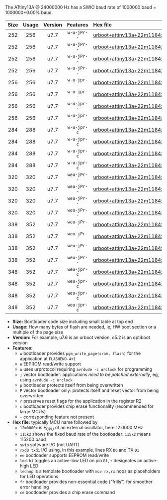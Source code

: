 The ATtiny13A @ 24000000 Hz has a SWIO baud rate of 1000000 baud = 1000000+0.00% baud.

|Size|Usage|Version|Features|Hex file|
|:-:|:-:|:-:|:-:|:--|
|252|256|u7.7|`w-u-jPr--`|[urboot+attiny13a+22m1184x++921k6_swio_rxb0_txb1_led+b2.hex](https://raw.githubusercontent.com/stefanrueger/urboot.hex/main/mcus/attiny13a/external_oscillator/fcpu+22m1184_Hz/br++921k6_bps/urboot+attiny13a+22m1184x++921k6_swio_rxb0_txb1_led+b2.hex)|
|252|256|u7.7|`w-u-jPr--`|[urboot+attiny13a+22m1184x++921k6_swio_rxb0_txb1_lednop.hex](https://raw.githubusercontent.com/stefanrueger/urboot.hex/main/mcus/attiny13a/external_oscillator/fcpu+22m1184_Hz/br++921k6_bps/urboot+attiny13a+22m1184x++921k6_swio_rxb0_txb1_lednop.hex)|
|252|256|u7.7|`w-u-jPr--`|[urboot+attiny13a+22m1184x++921k6_swio_rxb1_txb0_led+b2.hex](https://raw.githubusercontent.com/stefanrueger/urboot.hex/main/mcus/attiny13a/external_oscillator/fcpu+22m1184_Hz/br++921k6_bps/urboot+attiny13a+22m1184x++921k6_swio_rxb1_txb0_led+b2.hex)|
|252|256|u7.7|`w-u-jPr--`|[urboot+attiny13a+22m1184x++921k6_swio_rxb1_txb0_lednop.hex](https://raw.githubusercontent.com/stefanrueger/urboot.hex/main/mcus/attiny13a/external_oscillator/fcpu+22m1184_Hz/br++921k6_bps/urboot+attiny13a+22m1184x++921k6_swio_rxb1_txb0_lednop.hex)|
|256|256|u7.7|`w-u-jpr--`|[urboot+attiny13a+22m1184x++921k6_swio_rxb0_txb1_led+b2_fr.hex](https://raw.githubusercontent.com/stefanrueger/urboot.hex/main/mcus/attiny13a/external_oscillator/fcpu+22m1184_Hz/br++921k6_bps/urboot+attiny13a+22m1184x++921k6_swio_rxb0_txb1_led+b2_fr.hex)|
|256|256|u7.7|`w-u-jpr--`|[urboot+attiny13a+22m1184x++921k6_swio_rxb0_txb1_lednop_fr.hex](https://raw.githubusercontent.com/stefanrueger/urboot.hex/main/mcus/attiny13a/external_oscillator/fcpu+22m1184_Hz/br++921k6_bps/urboot+attiny13a+22m1184x++921k6_swio_rxb0_txb1_lednop_fr.hex)|
|256|256|u7.7|`w-u-jpr--`|[urboot+attiny13a+22m1184x++921k6_swio_rxb1_txb0_led+b2_fr.hex](https://raw.githubusercontent.com/stefanrueger/urboot.hex/main/mcus/attiny13a/external_oscillator/fcpu+22m1184_Hz/br++921k6_bps/urboot+attiny13a+22m1184x++921k6_swio_rxb1_txb0_led+b2_fr.hex)|
|256|256|u7.7|`w-u-jpr--`|[urboot+attiny13a+22m1184x++921k6_swio_rxb1_txb0_lednop_fr.hex](https://raw.githubusercontent.com/stefanrueger/urboot.hex/main/mcus/attiny13a/external_oscillator/fcpu+22m1184_Hz/br++921k6_bps/urboot+attiny13a+22m1184x++921k6_swio_rxb1_txb0_lednop_fr.hex)|
|284|288|u7.7|`w-u-jpr-c`|[urboot+attiny13a+22m1184x++921k6_swio_rxb0_txb1_led+b2_fr_ce.hex](https://raw.githubusercontent.com/stefanrueger/urboot.hex/main/mcus/attiny13a/external_oscillator/fcpu+22m1184_Hz/br++921k6_bps/urboot+attiny13a+22m1184x++921k6_swio_rxb0_txb1_led+b2_fr_ce.hex)|
|284|288|u7.7|`w-u-jpr-c`|[urboot+attiny13a+22m1184x++921k6_swio_rxb0_txb1_lednop_fr_ce.hex](https://raw.githubusercontent.com/stefanrueger/urboot.hex/main/mcus/attiny13a/external_oscillator/fcpu+22m1184_Hz/br++921k6_bps/urboot+attiny13a+22m1184x++921k6_swio_rxb0_txb1_lednop_fr_ce.hex)|
|284|288|u7.7|`w-u-jpr-c`|[urboot+attiny13a+22m1184x++921k6_swio_rxb1_txb0_led+b2_fr_ce.hex](https://raw.githubusercontent.com/stefanrueger/urboot.hex/main/mcus/attiny13a/external_oscillator/fcpu+22m1184_Hz/br++921k6_bps/urboot+attiny13a+22m1184x++921k6_swio_rxb1_txb0_led+b2_fr_ce.hex)|
|284|288|u7.7|`w-u-jpr-c`|[urboot+attiny13a+22m1184x++921k6_swio_rxb1_txb0_lednop_fr_ce.hex](https://raw.githubusercontent.com/stefanrueger/urboot.hex/main/mcus/attiny13a/external_oscillator/fcpu+22m1184_Hz/br++921k6_bps/urboot+attiny13a+22m1184x++921k6_swio_rxb1_txb0_lednop_fr_ce.hex)|
|320|320|u7.7|`weu-jPr--`|[urboot+attiny13a+22m1184x++921k6_swio_rxb0_txb1_ee_led+b2.hex](https://raw.githubusercontent.com/stefanrueger/urboot.hex/main/mcus/attiny13a/external_oscillator/fcpu+22m1184_Hz/br++921k6_bps/urboot+attiny13a+22m1184x++921k6_swio_rxb0_txb1_ee_led+b2.hex)|
|320|320|u7.7|`weu-jPr--`|[urboot+attiny13a+22m1184x++921k6_swio_rxb0_txb1_ee_lednop.hex](https://raw.githubusercontent.com/stefanrueger/urboot.hex/main/mcus/attiny13a/external_oscillator/fcpu+22m1184_Hz/br++921k6_bps/urboot+attiny13a+22m1184x++921k6_swio_rxb0_txb1_ee_lednop.hex)|
|320|320|u7.7|`weu-jPr--`|[urboot+attiny13a+22m1184x++921k6_swio_rxb1_txb0_ee_led+b2.hex](https://raw.githubusercontent.com/stefanrueger/urboot.hex/main/mcus/attiny13a/external_oscillator/fcpu+22m1184_Hz/br++921k6_bps/urboot+attiny13a+22m1184x++921k6_swio_rxb1_txb0_ee_led+b2.hex)|
|320|320|u7.7|`weu-jPr--`|[urboot+attiny13a+22m1184x++921k6_swio_rxb1_txb0_ee_lednop.hex](https://raw.githubusercontent.com/stefanrueger/urboot.hex/main/mcus/attiny13a/external_oscillator/fcpu+22m1184_Hz/br++921k6_bps/urboot+attiny13a+22m1184x++921k6_swio_rxb1_txb0_ee_lednop.hex)|
|338|352|u7.7|`weu-jPr--`|[urboot+attiny13a+22m1184x++921k6_swio_rxb0_txb1_ee_led+b2_fr.hex](https://raw.githubusercontent.com/stefanrueger/urboot.hex/main/mcus/attiny13a/external_oscillator/fcpu+22m1184_Hz/br++921k6_bps/urboot+attiny13a+22m1184x++921k6_swio_rxb0_txb1_ee_led+b2_fr.hex)|
|338|352|u7.7|`weu-jPr--`|[urboot+attiny13a+22m1184x++921k6_swio_rxb0_txb1_ee_lednop_fr.hex](https://raw.githubusercontent.com/stefanrueger/urboot.hex/main/mcus/attiny13a/external_oscillator/fcpu+22m1184_Hz/br++921k6_bps/urboot+attiny13a+22m1184x++921k6_swio_rxb0_txb1_ee_lednop_fr.hex)|
|338|352|u7.7|`weu-jPr--`|[urboot+attiny13a+22m1184x++921k6_swio_rxb1_txb0_ee_led+b2_fr.hex](https://raw.githubusercontent.com/stefanrueger/urboot.hex/main/mcus/attiny13a/external_oscillator/fcpu+22m1184_Hz/br++921k6_bps/urboot+attiny13a+22m1184x++921k6_swio_rxb1_txb0_ee_led+b2_fr.hex)|
|338|352|u7.7|`weu-jPr--`|[urboot+attiny13a+22m1184x++921k6_swio_rxb1_txb0_ee_lednop_fr.hex](https://raw.githubusercontent.com/stefanrueger/urboot.hex/main/mcus/attiny13a/external_oscillator/fcpu+22m1184_Hz/br++921k6_bps/urboot+attiny13a+22m1184x++921k6_swio_rxb1_txb0_ee_lednop_fr.hex)|
|348|352|u7.7|`weu-jpr-c`|[urboot+attiny13a+22m1184x++921k6_swio_rxb0_txb1_ee_led+b2_fr_ce.hex](https://raw.githubusercontent.com/stefanrueger/urboot.hex/main/mcus/attiny13a/external_oscillator/fcpu+22m1184_Hz/br++921k6_bps/urboot+attiny13a+22m1184x++921k6_swio_rxb0_txb1_ee_led+b2_fr_ce.hex)|
|348|352|u7.7|`weu-jpr-c`|[urboot+attiny13a+22m1184x++921k6_swio_rxb0_txb1_ee_lednop_fr_ce.hex](https://raw.githubusercontent.com/stefanrueger/urboot.hex/main/mcus/attiny13a/external_oscillator/fcpu+22m1184_Hz/br++921k6_bps/urboot+attiny13a+22m1184x++921k6_swio_rxb0_txb1_ee_lednop_fr_ce.hex)|
|348|352|u7.7|`weu-jpr-c`|[urboot+attiny13a+22m1184x++921k6_swio_rxb1_txb0_ee_led+b2_fr_ce.hex](https://raw.githubusercontent.com/stefanrueger/urboot.hex/main/mcus/attiny13a/external_oscillator/fcpu+22m1184_Hz/br++921k6_bps/urboot+attiny13a+22m1184x++921k6_swio_rxb1_txb0_ee_led+b2_fr_ce.hex)|
|348|352|u7.7|`weu-jpr-c`|[urboot+attiny13a+22m1184x++921k6_swio_rxb1_txb0_ee_lednop_fr_ce.hex](https://raw.githubusercontent.com/stefanrueger/urboot.hex/main/mcus/attiny13a/external_oscillator/fcpu+22m1184_Hz/br++921k6_bps/urboot+attiny13a+22m1184x++921k6_swio_rxb1_txb0_ee_lednop_fr_ce.hex)|

- **Size:** Bootloader code size including small table at top end
- **Usage:** How many bytes of flash are needed, ie, HW boot section or a multiple of the page size
- **Version:** For example, u7.6 is an urboot version, o5.2 is an optiboot version
- **Features:**
  + `w` bootloader provides `pgm_write_page(sram, flash)` for the application at `FLASHEND-4+1`
  + `e` EEPROM read/write support
  + `u` uses urprotocol requiring `avrdude -c urclock` for programming
  + `j` vector bootloader: applications *need to be patched externally*, eg, using `avrdude -c urclock`
  + `p` bootloader protects itself from being overwritten
  + `P` vector bootloader only: protects itself and reset vector from being overwritten
  + `r` preserves reset flags for the application in the register R2
  + `c` bootloader provides chip erase functionality (recommended for large MCUs)
  + `-` corresponding feature not present
- **Hex file:** typically MCU name followed by
  + `12m0000x` is F<sub>CPU</sub> of an external oscillator, here 12.0000 MHz
  + `115k2` shows the fixed baud rate of the bootloader: `115k2` means 115200 baud
  + `swio` software I/O (not UART)
  + `rxd0 txd1` I/O using, in this example, lines RX `D0` and TX `D1`
  + `ee` bootloader supports EEPROM read/write
  + `led-b1` toggles an active-low LED on pin `B1`, `+` designates an active-high LED
  + `lednop` is a template bootloader with `mov rx,rx` nops as placeholders for LED operations
  + `fr` bootloader provides non-essential code ("frills") for smoother error handling
  + `ce` bootloader provides a chip erase command
